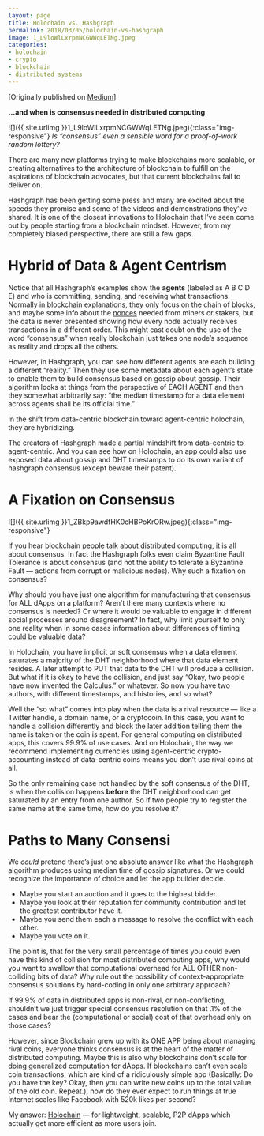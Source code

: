 ```yaml
---
layout: page
title: Holochain vs. Hashgraph
permalink: 2018/03/05/holochain-vs-hashgraph
image: 1_L9loWlLxrpmNCGWWqLETNg.jpeg
categories:
- holochain
- crypto
- blockchain
- distributed systems
---
```

[Originally published on [Medium](https://medium.com/holochain/hashgraph-vs-holochain-eb38d7dc1f8a)]

**…and when is consensus needed in distributed computing**

![]({{ site.urlimg }}1_L9loWlLxrpmNCGWWqLETNg.jpeg){:class="img-responsive"}
_Is “consensus” even a sensible word for a proof-of-work random lottery?_

There are many new platforms trying to make blockchains more scalable, or creating alternatives to the architecture of blockchain to fulfill on the aspirations of blockchain advocates, but that current blockchains fail to deliver on.

Hashgraph has been getting some press and many are excited about the speeds they promise and some of the videos and demonstrations they’ve shared. It is one of the closest innovations to Holochain that I’ve seen come out by people starting from a blockchain mindset. However, from my completely biased perspective, there are still a few gaps.

Hybrid of Data & Agent Centrism
===============================

Notice that all Hashgraph’s examples show the **agents** (labeled as A B C D E) and who is committing, sending, and receiving what transactions. Normally in blockchain explanations, they only focus on the chain of blocks, and maybe some info about the [nonces](https://en.wikipedia.org/wiki/Cryptographic_nonce#Hashing) needed from miners or stakers, but the data is never presented showing how every node actually receives transactions in a different order. This might cast doubt on the use of the word “consensus” when really blockchain just takes one node’s sequence as reality and drops all the others.

However, in Hashgraph, you can see how different agents are each building a different “reality.” Then they use some metadata about each agent’s state to enable them to build consensus based on gossip about gossip. Their algorithm looks at things from the perspective of EACH AGENT and then they somewhat arbitrarily say: “the median timestamp for a data element across agents shall be its official time.”

In the shift from data-centric blockchain toward agent-centric holochain, they are hybridizing.

The creators of Hashgraph made a partial mindshift from data-centric to agent-centric. And you can see how on Holochain, an app could also use exposed data about gossip and DHT timestamps to do its own variant of hashgraph consensus (except beware their patent).

A Fixation on Consensus
=======================

![]({{ site.urlimg }}1_ZBkp9awdfHK0cHBPoKrORw.jpeg){:class="img-responsive"}

If you hear blockchain people talk about distributed computing, it is all about consensus. In fact the Hashgraph folks even claim Byzantine Fault Tolerance is about consensus (and not the ability to tolerate a Byzantine Fault — actions from corrupt or malicious nodes). Why such a fixation on consensus?

Why should you have just one algorithm for manufacturing that consensus for ALL dApps on a platform? Aren’t there many contexts where no consensus is needed? Or where it would be valuable to engage in different social processes around disagreement? In fact, why limit yourself to only one reality when in some cases information about differences of timing could be valuable data?

In Holochain, you have implicit or soft consensus when a data element saturates a majority of the DHT neighborhood where that data element resides. A later attempt to PUT that data to the DHT will produce a collision. But what if it is okay to have the collision, and just say “Okay, two people have now invented the Calculus.” or whatever. So now you have two authors, with different timestamps, and histories, and so what?

Well the “so what” comes into play when the data is a rival resource — like a Twitter handle, a domain name, or a cryptocoin. In this case, you want to handle a collision differently and block the later addition telling them the name is taken or the coin is spent. For general computing on distributed apps, this covers 99.9% of use cases. And on Holochain, the way we recommend implementing currencies using agent-centric crypto-accounting instead of data-centric coins means you don’t use rival coins at all.

So the only remaining case not handled by the soft consensus of the DHT, is when the collision happens **before** the DHT neighborhood can get saturated by an entry from one author. So if two people try to register the same name at the same time, how do you resolve it?

Paths to Many Consensi
======================

We _could_ pretend there’s just one absolute answer like what the Hashgraph algorithm produces using median time of gossip signatures. Or we could recognize the importance of choice and let the app builder decide.

*   Maybe you start an auction and it goes to the highest bidder.
*   Maybe you look at their reputation for community contribution and let the greatest contributor have it.
*   Maybe you send them each a message to resolve the conflict with each other.
*   Maybe you vote on it.

The point is, that for the very small percentage of times you could even have this kind of collision for most distributed computing apps, why would you want to swallow that computational overhead for ALL OTHER non-colliding bits of data? Why rule out the possibility of context-appropriate consensus solutions by hard-coding in only one arbitrary approach?

If 99.9% of data in distributed apps is non-rival, or non-conflicting, shouldn’t we just trigger special consensus resolution on that .1% of the cases and bear the (computational or social) cost of that overhead only on those cases?

However, since Blockchain grew up with its ONE APP being about managing rival coins, everyone thinks consensus is at the heart of the matter of distributed computing. Maybe this is also why blockchains don’t scale for doing generalized computation for dApps. If blockchains can’t even scale coin transactions, which are kind of a ridiculously simple app (Basically: Do you have the key? Okay, then you can write new coins up to the total value of the old coin. Repeat.), how do they ever expect to run things at true Internet scales like Facebook with 520k likes per second?

My answer: [Holochain](https://holochain.org) — for lightweight, scalable, P2P dApps which actually get more efficient as more users join.